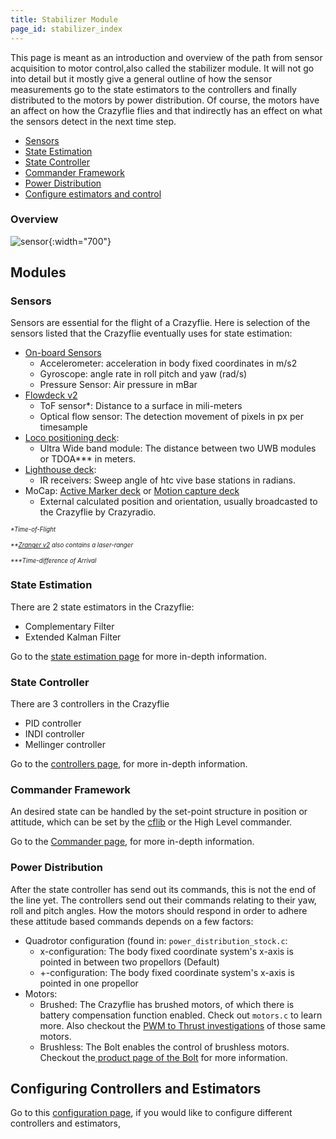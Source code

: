 ```yaml
---
title: Stabilizer Module
page_id: stabilizer_index
---
```


This page is meant as an introduction and overview of the path from
sensor acquisition to motor control,also called the stabilizer module. It will not go into detail but it mostly give a general outline of how the sensor measurements go to the
state estimators to the controllers and finally distributed to the motors
by power distribution. Of course, the motors have an affect on how the
Crazyflie flies and that indirectly has an effect on what the sensors
detect in the next time step.

 * [Sensors](#sensors)
 * [State Estimation](state_estimators.md)
 * [State Controller](controllers.md)
 * [Commander Framework](commanders_setpoints.md)
 * [Power Distribution](#power-distribution)
 * [Configure estimators and control](configure_estimator_controller.md)



### Overview

![sensor](/docs/images/sensors_to_motors.png){:width="700"}

## Modules


### Sensors

Sensors are essential for the flight of a Crazyflie. Here is selection of the sensors
 listed that the Crazyflie eventually uses for state estimation:


* [On-board Sensors](https://store.bitcraze.io/products/crazyflie-2-1)
  * Accelerometer: acceleration in body fixed coordinates in m/s2
  * Gyroscope: angle rate in roll pitch and yaw (rad/s)
  * Pressure Sensor: Air pressure in mBar
* [Flowdeck v2](https://store.bitcraze.io/products/flow-deck-v2)
  * ToF sensor*:  Distance to a surface in mili-meters
  * Optical flow sensor:  The detection movement of pixels in px per timesample
* [Loco positioning deck](https://store.bitcraze.io//products/loco-positioning-deck):
  * Ultra Wide band module: The distance between two UWB modules or TDOA*** in meters.
* [Lighthouse deck](https://store.bitcraze.io/products/lighthouse-positioning-deck):
  * IR receivers: Sweep angle of htc vive base stations in radians.
* MoCap: [Active Marker deck](https://www.bitcraze.io/products/active-marker-deck/) or [Motion capture deck](https://www.bitcraze.io/products/motion-capture-marker-deck/)
  * External calculated position and orientation, usually broadcasted to the Crazyflie by Crazyradio.

<sub><sup>_*Time-of-Flight_</sup></sub>

<sub><sup>_**[Zranger v2](https://store.bitcraze.io/collections/decks/products/z-ranger-deck-v2) also contains a laser-ranger_</sup></sub>

<sub><sup>_***Time-difference of Arrival_</sup></sub>


### State Estimation

There are 2 state estimators in the Crazyflie:
* Complementary Filter
* Extended Kalman Filter

 Go to the [state estimation page](state_estimators.md) for more in-depth information.


### State Controller
There are 3 controllers in the Crazyflie
* PID controller
* INDI controller
* Mellinger controller

Go to the [controllers page](controllers.md), for more in-depth information.


### Commander Framework
An desired state can be handled by the set-point structure in position or attitude, which can be set by the [cflib](https://www.bitcraze.io/documentation/repository/crazyflie-lib-python/master/) or the High Level commander.

Go to the [Commander page](commanders_setpoints.md), for more in-depth information.

### Power Distribution

After the state controller has send out its commands, this is not the end of the line yet.
The controllers send out their commands relating to their yaw, roll and pitch angles.
How the motors should respond in order to adhere these attitude based commands depends on a few factors:
  * Quadrotor configuration (found in: `power_distribution_stock.c`:
    * x-configuration: The body fixed coordinate system's x-axis is pointed in between two propellors (Default)
    * +-configuration: The body fixed coordinate system's x-axis is pointed in one propellor
  * Motors:
    * Brushed: The Crazyflie has brushed motors, of which there is battery compensation function enabled. Check out `motors.c` to learn more. Also checkout the [PWM to Thrust investigations](/docs/functional-areas/pwm-to-thrust.md) of those same motors.
    * Brushless: The Bolt enables the control of brushless motors. Checkout the[ product page of the Bolt](https://www.bitcraze.io/products/crazyflie-bolt/) for more information.


 
## Configuring Controllers and Estimators
Go to this [configuration page](configure_estimator_controller.md), if you would like to configure different controllers and estimators,



